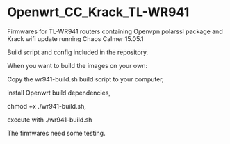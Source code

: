 # Openwrt_CC_Krack_TL-WR941

Firmwares for TL-WR941 routers containing Openvpn polarssl package and Krack wifi update running Chaos Calmer 15.05.1


Build script and config included in the repository.

When you want to build the images on your own:


Copy the wr941-build.sh build script to your computer, 

install Openwrt build dependencies, 

chmod +x ./wr941-build.sh,

execute with ./wr941-build.sh



The firmwares need some testing.
